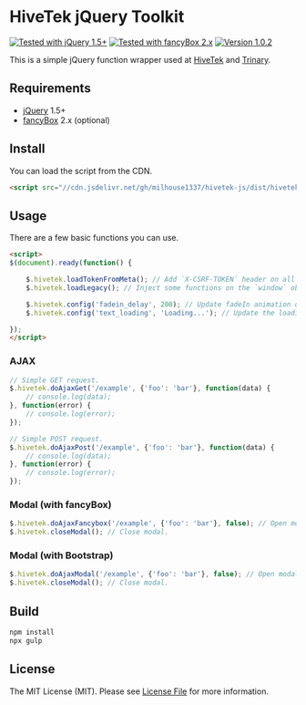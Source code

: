 # HiveTek jQuery Toolkit

[![Tested with jQuery 1.5+](https://img.shields.io/badge/jQuery-1.5+-0769AD.svg)](https://jquery.com/)
[![Tested with fancyBox 2.x](https://img.shields.io/badge/fancyBox-2.x-FF5268.svg)](https://fancyapps.com/fancybox/)
[![Version 1.0.2](https://img.shields.io/badge/Version-1.0.2-success.svg)](#)

This is a simple jQuery function wrapper used at [HiveTek](https://www.hivetek.com/) and [Trinary](https://www.trinary.ca/).

## Requirements

- [jQuery](https://jquery.com/) 1.5+
- [fancyBox](https://fancyapps.com/fancybox/) 2.x (optional)

## Install

You can load the script from the CDN.

```html
<script src="//cdn.jsdelivr.net/gh/milhouse1337/hivetek-js/dist/hivetek.min.js"></script>
```

## Usage

There are a few basic functions you can use.

```html
<script>
$(document).ready(function() {

    $.hivetek.loadTokenFromMeta(); // Add `X-CSRF-TOKEN` header on all AJAX requests.
    $.hivetek.loadLegacy(); // Inject some functions on the `window` object.

    $.hivetek.config('fadein_delay', 200); // Update fadeIn animation delay.
    $.hivetek.config('text_loading', 'Loading...'); // Update the loading text.

});
</script>
```

### AJAX

```javascript
// Simple GET request.
$.hivetek.doAjaxGet('/example', {'foo': 'bar'}, function(data) {
    // console.log(data);
}, function(error) {
    // console.log(error);
});
```

```javascript
// Simple POST request.
$.hivetek.doAjaxPost('/example', {'foo': 'bar'}, function(data) {
    // console.log(data);
}, function(error) {
    // console.log(error);
});
```

### Modal (with fancyBox)

```javascript
$.hivetek.doAjaxFancybox('/example', {'foo': 'bar'}, false); // Open modal.
$.hivetek.closeModal(); // Close modal.
```

### Modal (with Bootstrap)

```javascript
$.hivetek.doAjaxModal('/example', {'foo': 'bar'}, false); // Open modal.
$.hivetek.closeModal(); // Close modal.
```

## Build

```bash
npm install
npx gulp
```

## License

The MIT License (MIT). Please see [License File](LICENSE.md) for more information.
